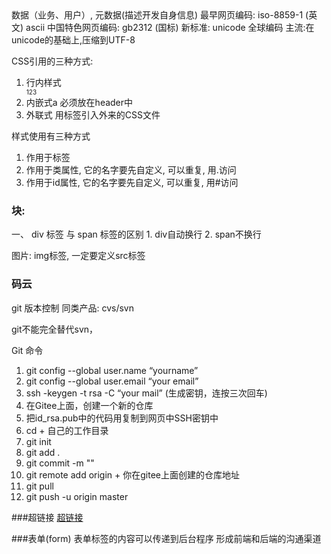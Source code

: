 <meta charset=UTF-8>
数据（业务、用户）, 元数据(描述开发自身信息)
最早网页编码: iso-8859-1 (英文) ascii
中国特色网页编码: gb2312 (国标) 
新标准: unicode 全球编码
主流:在unicode的基础上,压缩到UTF-8


CSS引用的三种方式:
1) 行内样式	<div style="font-size: 10px;">123</div>
2) 内嵌式a 	<style></style> 必须放在header中
3) 外联式	用<link>标签引入外来的CSS文件
    <link href="" rel="" style="">

样式使用有三种方式
1) 作用于标签
2) 作用于类属性, 它的名字要先自定义, 可以重复, 用.访问
3) 作用于id属性, 它的名字要先自定义, 可以重复, 用#访问

### 块: 
一、 div 标签 与 span 标签的区别
	1. div自动换行
	2. span不换行

图片:
img标签, 一定要定义src标签


### 码云
git 版本控制
同类产品: cvs/svn

git不能完全替代svn，

Git 命令
1. git config --global user.name “yourname”
2. git config --global user.email “your email”
3. ssh -keygen -t rsa -C “your mail” (生成密钥，连按三次回车)
4. 在Gitee上面，创建一个新的仓库
5. 把id_rsa.pub中的代码用复制到网页中SSH密钥中
6. cd + 自己的工作目录
7. git init
8. git add .
9. git commit -m ""
9. git remote add origin + 你在gitee上面创建的仓库地址
10. git pull
11. git push -u origin master

###超链接
<a href="">超链接</a>


###表单(form)
表单标签的内容可以传递到后台程序
形成前端和后端的沟通渠道
